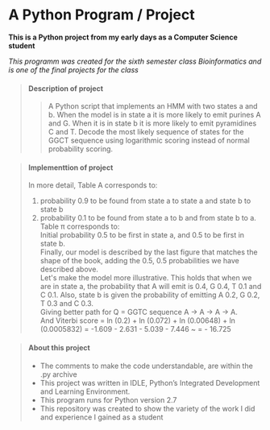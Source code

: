 # A Python Program / Project

**This is a Python project from my early days as a Computer Science student**

_This programm was created for the sixth semester class Bioinformatics
and is one of the final projects for the class_

> #### Description of project
>
>>A Python script that implements an HMM with two states a and b. When the model is in state a it is more likely to emit purines A and G. When it is in state b it is more likely to emit pyramidines C and T. Decode the most likely sequence of states for the GGCT sequence using logarithmic scoring instead of normal probability scoring.

> #### Implementtion of project
>
>In more detail, Table A corresponds to:
> 1. probability 0.9 to be found from state a to state a and state b to state b
> 2. probability 0.1 to be found from state a to b and from state b to a.<br>
>Table π corresponds to:<br>
>Initial probability 0.5 to be first in state a, and 0.5 to be first in state b.<br>
>Finally, our model is described by the last figure that matches the shape of the book, adding the 0.5, 0.5 probabilities we have described above.<br>
>Let's make the model more illustrative. This holds that when we are in state a, the probability that A will emit is 0.4, G 0.4, T 0.1 and C 0.1. Also, state b is given the probability of emitting A 0.2, G 0.2, T 0.3 and C 0.3.<br>
>Giving better path for Q = GGTC sequence A -> A -> A -> A.<br>
>And Viterbi score = ln (0.2) + ln (0.072) + ln (0.00648) + ln (0.0005832) = -1.609 - 2.631 - 5.039 - 7.446 ~ = - 16.725

> #### About this project
>
> - The comments to make the code understandable, are within the .py archive
> - This project was written in IDLE, Python’s Integrated Development and Learning Environment.
> - This program runs for Python version 2.7
> - This repository was created to show the variety of the work I did and experience I gained as a student
>

